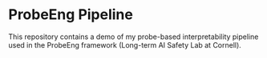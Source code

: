 # ProbeEng Pipeline

This repository contains a demo of my probe-based interpretability pipeline used in the ProbeEng framework (Long-term AI Safety Lab at Cornell). 
